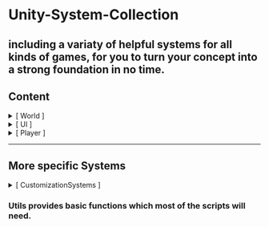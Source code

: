 # Unity-System-Collection
## including a variaty of helpful systems for all kinds of games, for you to turn your concept into a strong foundation in no time.

## Content
<details>
<summary> [ World ] </summary>
- Grid-System
</details>

<details>
<summary> [ UI ] </summary>
- UIWindowManager
- UIElements (customizable UI-Elements providing basic UI-functions and room for modification)
</details>

<details>
<summary> [ Player ] </summary>
- FPS-Player-Movement
- Invnentory
- InputManager for Unity Input System
</details>

---

## More specific Systems

<details>
<summary> [ CustomizationSystems ] </summary>
- WeaponCustomization
</details>

### Utils provides basic functions which most of the scripts will need.
